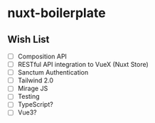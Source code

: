 # nuxt-boilerplate

## Wish List

- [ ] Composition API
- [ ] RESTful API integration to VueX (Nuxt Store)
- [ ] Sanctum Authentication
- [ ] Tailwind 2.0
- [ ] Mirage JS
- [ ] Testing
- [ ] TypeScript?
- [ ] Vue3?
